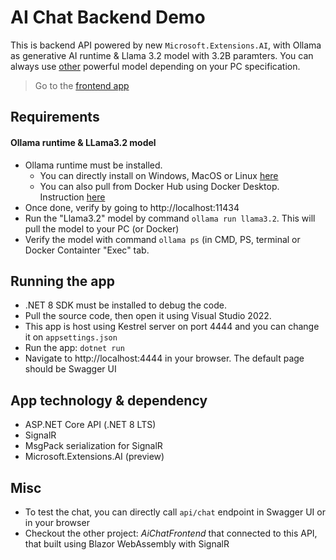 # AI Chat Backend Demo
This is backend API powered by new `Microsoft.Extensions.AI`, with Ollama as generative AI runtime & Llama 3.2 model with 3.2B paramters. You can always use [other](https://ollama.com/search) powerful model depending on your PC specification.

> Go to the [frontend app](https://github.com/ahmadnazif/AiChatFrontendDemo)

## Requirements
#### Ollama runtime & LLama3.2 model
- Ollama runtime must be installed.
  - You can directly install on Windows, MacOS or Linux [here](https://ollama.com/download)
  - You can also pull from Docker Hub using Docker Desktop. Instruction [here](https://hub.docker.com/r/ollama/ollama)
- Once done, verify by going to http://localhost:11434
- Run the "Llama3.2" model by command `ollama run llama3.2`. This will pull the model to your PC (or Docker)
- Verify the model with command `ollama ps` (in CMD, PS, terminal or Docker Containter "Exec" tab.

## Running the app
- .NET 8 SDK must be installed to debug the code.
- Pull the source code, then open it using Visual Studio 2022.
- This app is host using Kestrel server on port 4444 and you can change it on `appsettings.json`
- Run the app: `dotnet run`
- Navigate to http://localhost:4444 in your browser. The default page should be Swagger UI 
  
## App technology & dependency
- ASP.NET Core API (.NET 8 LTS)
- SignalR
- MsgPack serialization for SignalR
- Microsoft.Extensions.AI (preview)

## Misc
- To test the chat, you can directly call `api/chat` endpoint in Swagger UI or in your browser
- Checkout the other project: *AiChatFrontend* that connected to this API, that built using Blazor WebAssembly with SignalR

